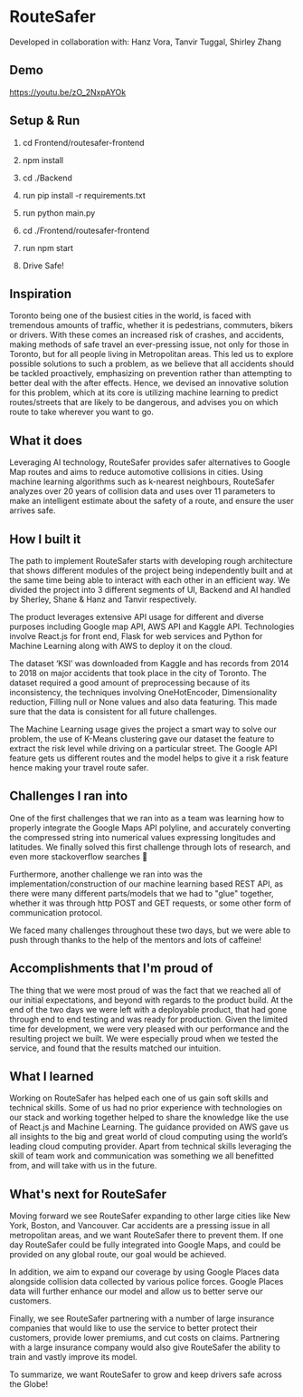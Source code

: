 # RouteSafer
Developed in collaboration with:
Hanz Vora,
Tanvir Tuggal,
Shirley Zhang
## Demo
https://youtu.be/zO_2NxpAYOk

## Setup & Run

1. cd Frontend/routesafer-frontend
2. npm install

3. cd ./Backend
4. run pip install -r requirements.txt
5. run python main.py 

6. cd ./Frontend/routesafer-frontend
7. run npm start

8. Drive Safe!

## Inspiration

Toronto being one of the busiest cities in the world, is faced with tremendous amounts of traffic, whether it is pedestrians, commuters, bikers or drivers. With these comes an increased risk of crashes, and accidents, making methods of safe travel an ever-pressing issue, not only for those in Toronto, but for all people living in Metropolitan areas. This led us to explore possible solutions to such a problem, as we believe that all accidents should be tackled proactively, emphasizing on prevention rather than attempting to better deal with the after effects. Hence, we devised an innovative solution for this problem, which at its core is utilizing machine learning to predict routes/streets that are likely to be dangerous, and advises you on which route to take wherever you want to go. 

## What it does

Leveraging AI technology, RouteSafer provides safer alternatives to Google Map routes and aims to reduce automotive collisions in cities. Using machine learning algorithms such as k-nearest neighbours, RouteSafer analyzes over 20 years of collision data and uses over 11 parameters to make an intelligent estimate about the safety of a route, and ensure the user arrives safe.

## How I built it

The path to implement RouteSafer starts with developing rough architecture that shows different modules of the project being independently built and at the same time being able to interact with each other in an efficient way. We divided the project into 3 different segments of UI, Backend and AI handled by Sherley, Shane & Hanz and Tanvir respectively.

The product leverages extensive API usage for different and diverse purposes including Google map API, AWS API and Kaggle API. Technologies involve React.js for front end, Flask for web services and Python for Machine Learning along with AWS to deploy it on the cloud.

The dataset ‘KSI’ was downloaded from Kaggle and has records from 2014 to 2018 on major accidents that took place in the city of Toronto. The dataset required a good amount of preprocessing because of its inconsistency, the techniques involving OneHotEncoder, Dimensionality reduction, Filling null or None values and also data featuring. This made sure that the data is consistent for all future challenges.

The Machine Learning usage gives the project a smart way to solve our problem, the use of K-Means clustering gave our dataset the feature to extract the risk level while driving on a particular street. The Google API feature gets us different routes and the model helps to give it a risk feature hence making your travel route safer.

## Challenges I ran into

One of the first challenges that we ran into as a team was learning how to properly integrate the Google Maps API polyline, and accurately converting the compressed string into numerical values expressing longitudes and latitudes. We finally solved this first challenge through lots of research, and even more stackoverflow searches 🙂 

Furthermore, another challenge we ran into was the implementation/construction of our machine learning based REST API, as there were many different parts/models that we had to "glue" together, whether it was through http POST and GET requests, or some other form of communication protocol.

We faced many challenges throughout these two days, but we were able to push through thanks to the help of the mentors and lots of caffeine!

## Accomplishments that I'm proud of

The thing that we were most proud of was the fact that we reached all of our initial expectations, and beyond with regards to the product build. At the end of the two days we were left with a deployable product, that had gone through end to end testing and was ready for production. Given the limited time for development, we were very pleased with our performance and the resulting project we built. We were especially proud when we tested the service, and found that the results matched our intuition. 

## What I learned

Working on RouteSafer has helped each one of us gain soft skills and technical skills. Some of us had no prior experience with technologies on our stack and working together helped to share the knowledge like the use of React.js and Machine Learning. The guidance provided on AWS gave us all insights to the big and great world of cloud computing using the world’s leading cloud computing provider. Apart from technical skills leveraging the skill of team work and communication was something we all benefitted from, and will take with us in the future.

## What's next for RouteSafer

Moving forward we see RouteSafer expanding to other large cities like New York, Boston, and Vancouver. Car accidents are a pressing issue in all metropolitan areas, and we want RouteSafer there to prevent them. If one day RouteSafer could be fully integrated into Google Maps, and could be provided on any global route, our goal would be achieved. 

In addition, we aim to expand our coverage by using Google Places data alongside collision data collected by various police forces. Google Places data will further enhance our model and allow us to better serve our customers. 

Finally, we see RouteSafer partnering with a number of large insurance companies that would like to use the service to better protect their customers, provide lower premiums, and cut costs on claims. Partnering with a large insurance company would also give RouteSafer the ability to train and vastly improve its model. 

To summarize, we want RouteSafer to grow and keep drivers safe across the Globe!
